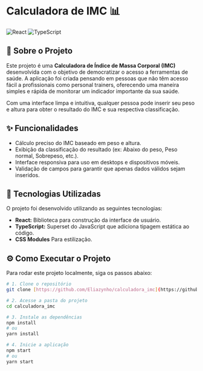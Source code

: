 # Calculadora de IMC 📊

![React](https://img.shields.io/badge/React-20232A?style=for-the-badge&logo=react&logoColor=61DAFB)
![TypeScript](https://img.shields.io/badge/TypeScript-007ACC?style=for-the-badge&logo=typescript&logoColor=white)

## 📖 Sobre o Projeto

Este projeto é uma **Calculadora de Índice de Massa Corporal (IMC)** desenvolvida com o objetivo de democratizar o acesso a ferramentas de saúde. A aplicação foi criada pensando em pessoas que não têm acesso fácil a profissionais como personal trainers, oferecendo uma maneira simples e rápida de monitorar um indicador importante da sua saúde.

Com uma interface limpa e intuitiva, qualquer pessoa pode inserir seu peso e altura para obter o resultado do IMC e sua respectiva classificação.

## ✨ Funcionalidades

- Cálculo preciso do IMC baseado em peso e altura.
- Exibição da classificação do resultado (ex: Abaixo do peso, Peso normal, Sobrepeso, etc.).
- Interface responsiva para uso em desktops e dispositivos móveis.
- Validação de campos para garantir que apenas dados válidos sejam inseridos.

## 🚀 Tecnologias Utilizadas

O projeto foi desenvolvido utilizando as seguintes tecnologias:

- **React:** Biblioteca para construção da interface de usuário.
- **TypeScript:** Superset do JavaScript que adiciona tipagem estática ao código.
- **CSS Modules** Para estilização.

## ⚙️ Como Executar o Projeto

Para rodar este projeto localmente, siga os passos abaixo:

```bash
# 1. Clone o repositório
git clone [https://github.com/Eliazynho/calculadora_imc](https://github.com/Eliazynho/calculadora_imc)

# 2. Acesse a pasta do projeto
cd calculadora_imc

# 3. Instale as dependências
npm install
# ou
yarn install

# 4. Inicie a aplicação
npm start
# ou
yarn start
```
